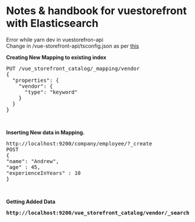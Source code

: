 # Notes & handbook for vuestorefront with Elasticsearch
Error while yarn dev in vuestorefron-api <br/>
Change in /vue-storefront-api/tsconfig.json as per <a href="https://github.com/firebase/firebase-tools/issues/749#issuecomment-429598030">this</a> <br/>

<b>Creating New Mapping to existing index</b><br/>
<pre>PUT /vue_storefront_catalog/_mapping/vendor
{
  "properties": {
    "vendor": {
      "type": "keyword"
    }
  }
}</pre><br/>

<b>Inserting New data in Mapping.</b><br/>
<pre>http://localhost:9200/company/employee/?_create
POST
{
"name": "Andrew",
"age" : 45,
"experienceInYears" : 10
}</pre><br/>

<b>Getting Added Data <b><br/>
  <pre>http://localhost:9200/vue_storefront_catalog/vendor/_search</pre><br/>
